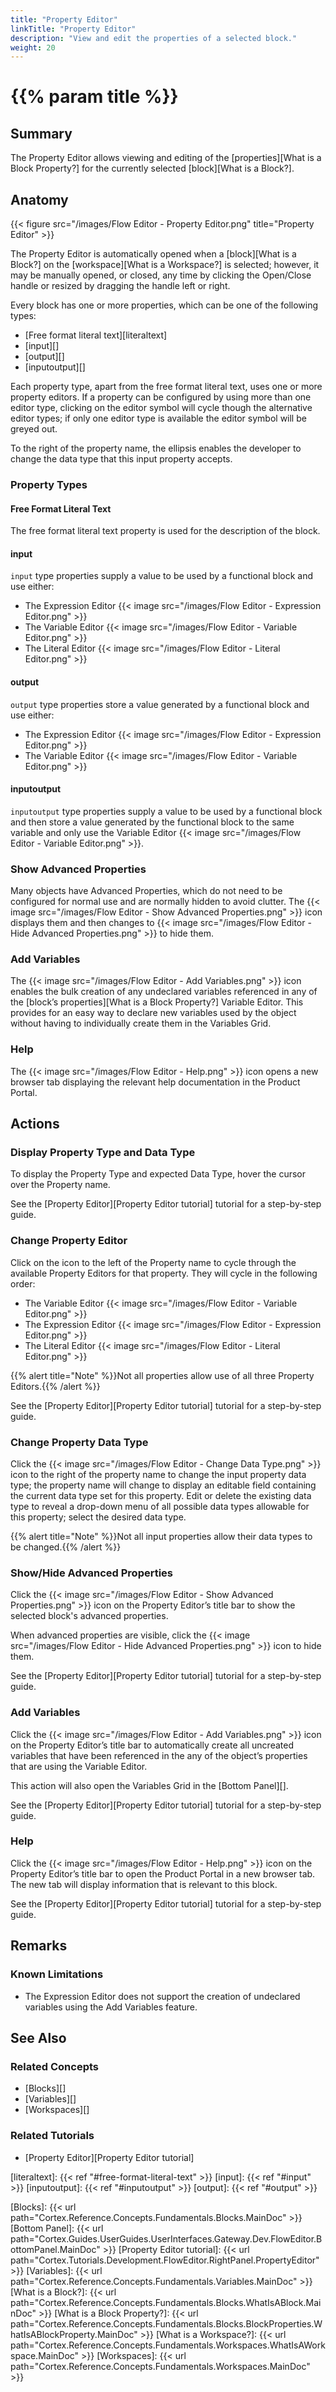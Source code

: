 ```yaml
---
title: "Property Editor"
linkTitle: "Property Editor"
description: "View and edit the properties of a selected block."
weight: 20
---
```


# {{% param title %}}

## Summary

The Property Editor allows viewing and editing of the [properties][What is a Block Property?] for the currently selected [block][What is a Block?].

## Anatomy

{{< figure src="/images/Flow Editor - Property Editor.png" title="Property Editor" >}}

The Property Editor is automatically opened when a [block][What is a Block?] on the [workspace][What is a Workspace?] is selected; however, it may be manually opened, or closed, any time by clicking the Open/Close handle or resized by dragging the handle left or right.

Every block has one or more properties, which can be one of the following types:

* [Free format literal text][literaltext]
* [input][]
* [output][]
* [inputoutput][]

Each property type, apart from the free format literal text, uses one or more property editors. If a property can be configured by using more than one editor type, clicking on the editor symbol will cycle though the alternative editor types; if only one editor type is available the editor symbol will be greyed out.

To the right of the property name, the ellipsis enables the developer to change the data type that this input property accepts.

### Property Types

#### Free Format Literal Text

The free format literal text property is used for the description of the block.

#### input

`input` type properties supply a value to be used by a functional block and use either:

* The Expression Editor {{< image src="/images/Flow Editor - Expression Editor.png" >}}
* The Variable Editor {{< image src="/images/Flow Editor - Variable Editor.png" >}}
* The Literal Editor {{< image src="/images/Flow Editor - Literal Editor.png" >}}

#### output

`output` type properties store a value generated by a functional block and use either:

* The Expression Editor {{< image src="/images/Flow Editor - Expression Editor.png" >}}
* The Variable Editor {{< image src="/images/Flow Editor - Variable Editor.png" >}}

#### inputoutput

`inputoutput` type properties supply a value to be used by a functional block and then store a value generated by the functional block to the same variable and only use the Variable Editor {{< image src="/images/Flow Editor - Variable Editor.png" >}}.

### Show Advanced Properties

Many objects have Advanced Properties, which do not need to be configured for normal use and are normally hidden to avoid clutter. The {{< image src="/images/Flow Editor - Show Advanced Properties.png" >}} icon displays them and then changes to {{< image src="/images/Flow Editor - Hide Advanced Properties.png" >}} to hide them.

### Add Variables

The {{< image src="/images/Flow Editor - Add Variables.png" >}} icon enables the bulk creation of any undeclared variables referenced in any of the [block’s properties][What is a Block Property?] Variable Editor. This provides for an easy way to declare new variables used by the object without having to individually create them in the Variables Grid.

### Help

The {{< image src="/images/Flow Editor - Help.png" >}} icon opens a new browser tab displaying the relevant help documentation in the Product Portal.

## Actions

### Display Property Type and Data Type

To display the Property Type and expected Data Type, hover the cursor over the Property name.

See the [Property Editor][Property Editor tutorial] tutorial for a step-by-step guide.

### Change Property Editor

Click on the icon to the left of the Property name to cycle through the available Property Editors for that property. They will cycle in the following order:

* The Variable Editor {{< image src="/images/Flow Editor - Variable Editor.png" >}}
* The Expression Editor {{< image src="/images/Flow Editor - Expression Editor.png" >}}
* The Literal Editor {{< image src="/images/Flow Editor - Literal Editor.png" >}}

{{% alert title="Note" %}}Not all properties allow use of all three Property Editors.{{% /alert %}}

See the [Property Editor][Property Editor tutorial] tutorial for a step-by-step guide.

### Change Property Data Type

Click  the {{< image src="/images/Flow Editor - Change Data Type.png" >}} icon to the right of the property name to change the input property data type; the property name will change to display an editable field containing the current data type set for this property. Edit or delete the existing data type to reveal a drop-down menu of all possible data types allowable for this property; select the desired data type.

{{% alert title="Note" %}}Not all input properties allow their data types to be changed.{{% /alert %}}

### Show/Hide Advanced Properties

Click the {{< image src="/images/Flow Editor - Show Advanced Properties.png" >}} icon on the Property Editor’s title bar to show the selected block's advanced properties.

When advanced properties are visible, click the {{< image src="/images/Flow Editor - Hide Advanced Properties.png" >}} icon to hide them.

See the [Property Editor][Property Editor tutorial] tutorial for a step-by-step guide.

### Add Variables

Click the {{< image src="/images/Flow Editor - Add Variables.png" >}} icon on the Property Editor’s title bar to automatically create all uncreated variables that have been referenced in the any of the object’s properties that are using the Variable Editor.

This action will also open the Variables Grid in the [Bottom Panel][].

See the [Property Editor][Property Editor tutorial] tutorial for a step-by-step guide.

### Help

Click the {{< image src="/images/Flow Editor - Help.png" >}} icon on the Property Editor’s title bar to open the Product Portal in a new browser tab. The new tab will display information that is relevant to this block.

See the [Property Editor][Property Editor tutorial] tutorial for a step-by-step guide.

## Remarks

### Known Limitations

* The Expression Editor does not support the creation of undeclared variables using the Add Variables feature.

## See Also

### Related Concepts

* [Blocks][]
* [Variables][]
* [Workspaces][]

### Related Tutorials

* [Property Editor][Property Editor tutorial]

[literaltext]: {{< ref "#free-format-literal-text" >}}
[input]: {{< ref "#input" >}}
[inputoutput]: {{< ref "#inputoutput" >}}
[output]: {{< ref "#output" >}}

[Blocks]: {{< url path="Cortex.Reference.Concepts.Fundamentals.Blocks.MainDoc" >}}
[Bottom Panel]: {{< url path="Cortex.Guides.UserGuides.UserInterfaces.Gateway.Dev.FlowEditor.BottomPanel.MainDoc" >}}
[Property Editor tutorial]: {{< url path="Cortex.Tutorials.Development.FlowEditor.RightPanel.PropertyEditor" >}}
[Variables]: {{< url path="Cortex.Reference.Concepts.Fundamentals.Variables.MainDoc" >}}
[What is a Block?]: {{< url path="Cortex.Reference.Concepts.Fundamentals.Blocks.WhatIsABlock.MainDoc" >}}
[What is a Block Property?]: {{< url path="Cortex.Reference.Concepts.Fundamentals.Blocks.BlockProperties.WhatIsABlockProperty.MainDoc" >}}
[What is a Workspace?]: {{< url path="Cortex.Reference.Concepts.Fundamentals.Workspaces.WhatIsAWorkspace.MainDoc" >}}
[Workspaces]: {{< url path="Cortex.Reference.Concepts.Fundamentals.Workspaces.MainDoc" >}}
